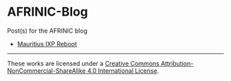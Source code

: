 # AFRINIC-Blog
Post(s) for the AFRINIC blog

 * [Mauritius IXP Reboot](Mauritius_IXP_Reboot.md)


---
These works are licensed under a <a rel="license" href="http://creativecommons.org/licenses/by-nc-sa/4.0/">Creative Commons Attribution-NonCommercial-ShareAlike 4.0 International License</a>.
